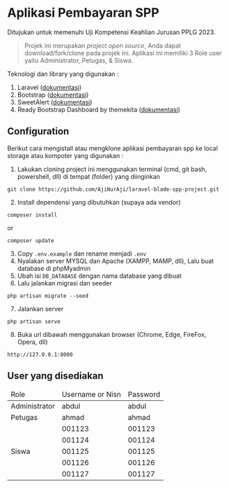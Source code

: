 # Aplikasi Pembayaran SPP

Ditujukan untuk memenuhi Uji Kompetensi Keahlian Jurusan PPLG 2023.
> Projek ini merupakan _project open source_, Anda dapat download/fork/clone pada projek ini.
> Aplikasi ini memiliki 3 Role user yaitu Administrator, Petugas, & Siswa.

Teknologi dan library yang digunakan :
1. Laravel (<a href="https://laravel.com/docs/10.x" target="_blank">dokumentasi</a>)
2. Bootstrap (<a href="https://realrashid.github.io/sweet-alert/install" target="_blank">dokumentasi</a>)
3. SweetAlert (<a href="https://getbootstrap.com/docs/5.3/getting-started/introduction/" target="_blank">dokumentasi</a>)
4. Ready Bootstrap Dashboard by themekita (<a href="https://themekita.com/ready-bootstrap-dashboard.html" target="_blank">dokumentasi</a>)

## Configuration
Berikut cara mengistall atau mengklone aplikasi pembayaran spp ke local storage atau kompoter yang digunakan :
1. Lakukan cloning project ini menggunakan terminal (cmd, git bash, powershell, dll) di tempat (folder) yang diinginkan    
```
git clone https://github.com/AjiNurAji/laravel-blade-spp-project.git
```
2. Install dependensi yang dibutuhkan (supaya ada vendor)
```
composer install
```
or
```
composer update
```
3. Copy `.env.example` dan rename menjadi `.env`
4. Nyalakan server MYSQL dan Apache (XAMPP, MAMP, dll), Lalu buat database di phpMyadmin
5. Ubah isi `DB_DATABASE` dengan nama database yang dibuat
6. Lalu jalankan migrasi dan seeder
```
php artisan migrate --seed
```
7. Jalankan server
```
php artisan serve
```
8. Buka url dibawah menggunakan browser (Chrome, Edge, FireFox, Opera, dll)
```
http://127.0.0.1:8000
```

## User yang disediakan
<table>
    <thead>
        <td>Role</td>
        <td>Username or Nisn</td>
        <td>Password</td>
    </thead>
    <tbody>
        <tr>
            <td>Administrator</td>
            <td>abdul</td>
            <td>abdul</td>
        </tr>
        <tr>
            <td>Petugas</td>
            <td>ahmad</td>
            <td>ahmad</td>
        </tr>
        <tr>
            <td rowspan="5">Siswa</td>
            <td>001123</td>
            <td>001123</td>
        </tr>
        <tr>
            <td>001124</td>
            <td>001124</td>
        </tr>
        <tr>
            <td>001125</td>
            <td>001125</td>
        </tr>
        <tr>
            <td>001126</td>
            <td>001126</td>
        </tr>
        <tr>
            <td>001127</td>
            <td>001127</td>
        </tr>
    </tbody>
</table>
